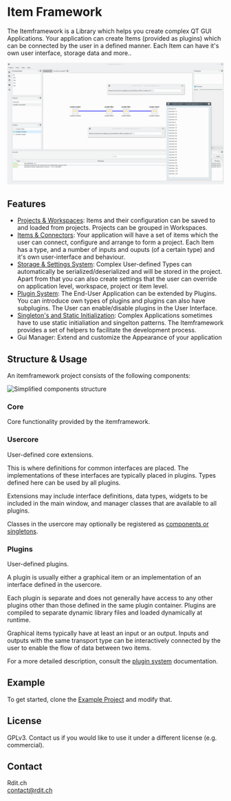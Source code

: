 # Item Framework
The Itemframework is a Library which helps you create complex QT GUI Applications. Your application can create Items (provided as plugins) which can be connected by the user in a defined manner. Each Item can have it's own user interface, storage data and more..

<a href="./docs/mainwindow.png"><img src="./docs/mainwindow.png" alt="Screenshot of the main window" width= "800"/></a>

## Features
* [Projects & Workspaces](docs/projects.md): Items and their configuration can be saved to and loaded from projects. Projects can be grouped in Workspaces.
* [Items & Connectors](docs/items.md): Your application will have a set of items which the user can connect, configure and arrange to form a project. Each Item has a type, and a number of inputs and ouputs (of a certain type) and it's own user-interface and behaviour.
* [Storage & Settings System](docs/storage.md): Complex User-defined Types can automatically be serialized/deserialized and will be stored in the project. Apart from that you can also create settings that the user can override on application level, workspace, project or item level.
* [Plugin System](docs/plugins.md): The End-User Application can be extended by Plugins. You can introduce own types of plugins and plugins can also have subplugins. The User can enable/disable plugins in the User Interface.
* [Singleton's and Static Initialization](docs/singletons.md): Complex Applications sometimes have to use static initialiation and singelton patterns. The Itemframework provides a set of helpers to facilitate the development process.
* Gui Manager: Extend and customize the Appearance of your application


## Structure & Usage

An itemframework project consists of the following components:

<img src="./docs/component-diagram.png" alt="Simplified components structure" width="250" />

### Core
Core functionality provided by the itemframework.

### Usercore
User-defined core extensions.

This is where definitions for common interfaces are placed. The implementations of these interfaces are typically placed in plugins. Types defined here can be used by all plugins.

Extensions may include interface definitions, data types, widgets to be included in the main window, and manager classes that are available to all plugins.

Classes in the usercore may optionally be registered as [components or singletons](docs/singletons.md).

### Plugins
User-defined plugins.

A plugin is usually either a graphical item or an implementation of an interface defined in the usercore.

Each plugin is separate and does not generally have access to any other plugins other than those defined in the same plugin container. Plugins are compiled to separate dynamic library files and loaded dynamically at runtime.

Graphical items typically have at least an input or an output. Inputs and outputs with the same transport type can be interactively connected by the user to enable the flow of data between two items.

For a more detailed description, consult the [plugin system](docs/plugins.md) documentation.


## Example
To get started, clone the [Example Project](https://github.com/rdit-ch/itemframework-example) and modify that.  

## License
GPLv3. Contact us if you would like to use it under a different license (e.g. commercial).

## Contact
Rdit.ch  
[contact@rdit.ch](mailto:contact@rdit.ch)
